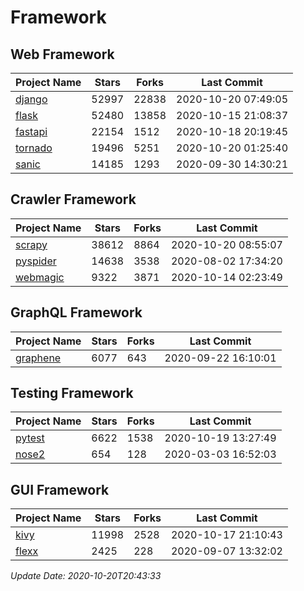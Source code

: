 # Framework

## Web Framework

| Project Name | Stars | Forks | Last Commit |
| ------------ | ----- | ----- | ----------- |
| [django](https://github.com/django/django) | 52997 | 22838 | 2020-10-20 07:49:05 |
| [flask](https://github.com/pallets/flask) | 52480 | 13858 | 2020-10-15 21:08:37 |
| [fastapi](https://github.com/tiangolo/fastapi) | 22154 | 1512 | 2020-10-18 20:19:45 |
| [tornado](https://github.com/tornadoweb/tornado) | 19496 | 5251 | 2020-10-20 01:25:40 |
| [sanic](https://github.com/huge-success/sanic) | 14185 | 1293 | 2020-09-30 14:30:21 |

## Crawler Framework

| Project Name | Stars | Forks | Last Commit |
| ------------ | ----- | ----- | ----------- |
| [scrapy](https://github.com/scrapy/scrapy) | 38612 | 8864 | 2020-10-20 08:55:07 |
| [pyspider](https://github.com/binux/pyspider) | 14638 | 3538 | 2020-08-02 17:34:20 |
| [webmagic](https://github.com/code4craft/webmagic) | 9322 | 3871 | 2020-10-14 02:23:49 |

## GraphQL Framework

| Project Name | Stars | Forks | Last Commit |
| ------------ | ----- | ----- | ----------- |
| [graphene](https://github.com/graphql-python/graphene) | 6077 | 643 | 2020-09-22 16:10:01 |

## Testing Framework

| Project Name | Stars | Forks | Last Commit |
| ------------ | ----- | ----- | ----------- |
| [pytest](https://github.com/pytest-dev/pytest) | 6622 | 1538 | 2020-10-19 13:27:49 |
| [nose2](https://github.com/nose-devs/nose2) | 654 | 128 | 2020-03-03 16:52:03 |

## GUI Framework

| Project Name | Stars | Forks | Last Commit |
| ------------ | ----- | ----- | ----------- |
| [kivy](https://github.com/kivy/kivy) | 11998 | 2528 | 2020-10-17 21:10:43 |
| [flexx](https://github.com/flexxui/flexx) | 2425 | 228 | 2020-09-07 13:32:02 |

*Update Date: 2020-10-20T20:43:33*